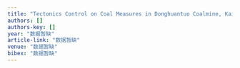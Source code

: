 ```yaml
---
title: "Tectonics Control on Coal Measures in Donghuantuo Coalmine, Kailuan Mining Area"
authors: []
authors-key: []
year: "数据暂缺"
article-link: "数据暂缺"
venue: "数据暂缺"
bibex: "数据暂缺"
---
```

